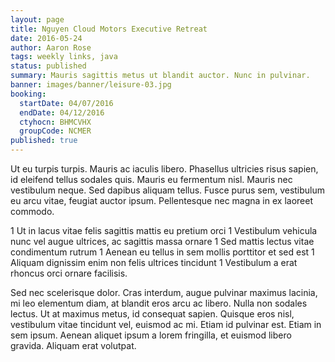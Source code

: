 ```yaml
---
layout: page
title: Nguyen Cloud Motors Executive Retreat
date: 2016-05-24
author: Aaron Rose
tags: weekly links, java
status: published
summary: Mauris sagittis metus ut blandit auctor. Nunc in pulvinar.
banner: images/banner/leisure-03.jpg
booking:
  startDate: 04/07/2016
  endDate: 04/12/2016
  ctyhocn: BHMCVHX
  groupCode: NCMER
published: true
---
```

Ut eu turpis turpis. Mauris ac iaculis libero. Phasellus ultricies risus sapien, id eleifend tellus sodales quis. Mauris eu fermentum nisl. Mauris nec vestibulum neque. Sed dapibus aliquam tellus. Fusce purus sem, vestibulum eu arcu vitae, feugiat auctor ipsum. Pellentesque nec magna in ex laoreet commodo.

1 Ut in lacus vitae felis sagittis mattis eu pretium orci
1 Vestibulum vehicula nunc vel augue ultrices, ac sagittis massa ornare
1 Sed mattis lectus vitae condimentum rutrum
1 Aenean eu tellus in sem mollis porttitor et sed est
1 Aliquam dignissim enim non felis ultrices tincidunt
1 Vestibulum a erat rhoncus orci ornare facilisis.

Sed nec scelerisque dolor. Cras interdum, augue pulvinar maximus lacinia, mi leo elementum diam, at blandit eros arcu ac libero. Nulla non sodales lectus. Ut at maximus metus, id consequat sapien. Quisque eros nisl, vestibulum vitae tincidunt vel, euismod ac mi. Etiam id pulvinar est. Etiam in sem ipsum. Aenean aliquet ipsum a lorem fringilla, et euismod libero gravida. Aliquam erat volutpat.
